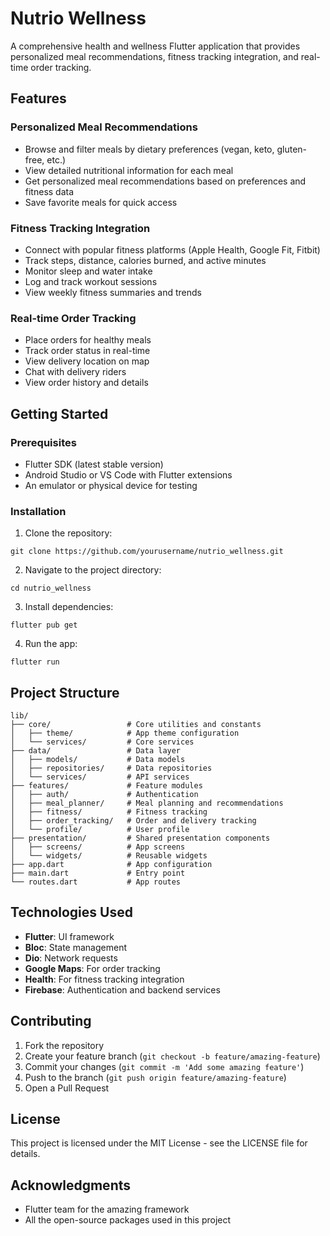 # Nutrio Wellness

A comprehensive health and wellness Flutter application that provides personalized meal recommendations, fitness tracking integration, and real-time order tracking.

## Features

### Personalized Meal Recommendations
- Browse and filter meals by dietary preferences (vegan, keto, gluten-free, etc.)
- View detailed nutritional information for each meal
- Get personalized meal recommendations based on preferences and fitness data
- Save favorite meals for quick access

### Fitness Tracking Integration
- Connect with popular fitness platforms (Apple Health, Google Fit, Fitbit)
- Track steps, distance, calories burned, and active minutes
- Monitor sleep and water intake
- Log and track workout sessions
- View weekly fitness summaries and trends

### Real-time Order Tracking
- Place orders for healthy meals
- Track order status in real-time
- View delivery location on map
- Chat with delivery riders
- View order history and details

## Getting Started

### Prerequisites
- Flutter SDK (latest stable version)
- Android Studio or VS Code with Flutter extensions
- An emulator or physical device for testing

### Installation
1. Clone the repository:
```
git clone https://github.com/yourusername/nutrio_wellness.git
```

2. Navigate to the project directory:
```
cd nutrio_wellness
```

3. Install dependencies:
```
flutter pub get
```

4. Run the app:
```
flutter run
```

## Project Structure

```
lib/
├── core/                 # Core utilities and constants
│   ├── theme/            # App theme configuration
│   └── services/         # Core services
├── data/                 # Data layer
│   ├── models/           # Data models
│   ├── repositories/     # Data repositories
│   └── services/         # API services
├── features/             # Feature modules
│   ├── auth/             # Authentication
│   ├── meal_planner/     # Meal planning and recommendations
│   ├── fitness/          # Fitness tracking
│   ├── order_tracking/   # Order and delivery tracking
│   └── profile/          # User profile
├── presentation/         # Shared presentation components
│   ├── screens/          # App screens
│   └── widgets/          # Reusable widgets
├── app.dart              # App configuration
├── main.dart             # Entry point
└── routes.dart           # App routes
```

## Technologies Used

- **Flutter**: UI framework
- **Bloc**: State management
- **Dio**: Network requests
- **Google Maps**: For order tracking
- **Health**: For fitness tracking integration
- **Firebase**: Authentication and backend services

## Contributing

1. Fork the repository
2. Create your feature branch (`git checkout -b feature/amazing-feature`)
3. Commit your changes (`git commit -m 'Add some amazing feature'`)
4. Push to the branch (`git push origin feature/amazing-feature`)
5. Open a Pull Request

## License

This project is licensed under the MIT License - see the LICENSE file for details.

## Acknowledgments

- Flutter team for the amazing framework
- All the open-source packages used in this project
